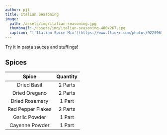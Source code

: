 ```yaml
---
author: pjt
title: Italian Seasoning
image:
  path: /assets/img/italian-seasoning.jpg
  thumbnail: /assets/img/italian-seasoning-400x267.jpg
  caption: "['Italian Spice Mix'](https://www.flickr.com/photos/92209615@N05/23057772431) by [Laureen @FoxKitchen](https://www.flickr.com/photos/92209615@N05) is licensed under [CC BY-SA 2.0](https://creativecommons.org/licenses/by-sa/2.0/?ref=ccsearch&atype=rich)"
---
```


Try it in pasta sauces and stuffings!

## Spices

| Spice | Quantity |
|:-:|:-:|
| Dried Basil | 2 Parts |
| Dried Oregano | 2 Parts |
| Dried Rosemary | 1 Part |
| Red Pepper Flakes | 2 Parts |
| Garlic Powder | 1 Part |
| Cayenne Powder | 1 Part |
